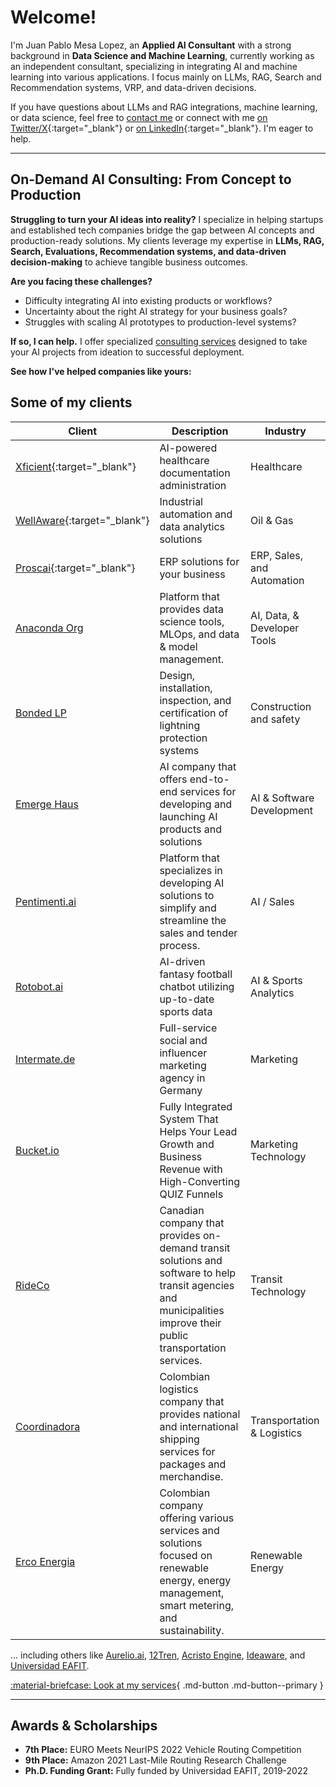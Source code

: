 # Welcome!

I'm Juan Pablo Mesa Lopez, an **Applied AI Consultant** with a strong background in **Data Science and Machine Learning**, currently working as an independent consultant, specializing in integrating AI and machine learning into various applications. I focus mainly on LLMs, RAG, Search and Recommendation systems, VRP, and data-driven decisions. 

If you have questions about LLMs and RAG integrations, machine learning, or data science, feel free to [contact me](mailto:mesax1@gmail.com) or connect with me [on Twitter/X](https://twitter.com/juanpml_){:target="_blank"} or [on LinkedIn](http://www.linkedin.com/in/juan-pablo-mesa-lopez-1633b8148){:target="_blank"}. I'm eager to help.

---

## On-Demand AI Consulting: From Concept to Production

**Struggling to turn your AI ideas into reality?** I specialize in helping startups and established tech companies bridge the gap between AI concepts and production-ready solutions. My clients leverage my expertise in **LLMs, RAG, Search, Evaluations, Recommendation systems, and data-driven decision-making** to achieve tangible business outcomes.

**Are you facing these challenges?**

*   Difficulty integrating AI into existing products or workflows?
*   Uncertainty about the right AI strategy for your business goals?
*   Struggles with scaling AI prototypes to production-level systems?

**If so, I can help.** I offer specialized [consulting services](./services.md) designed to take your AI projects from ideation to successful deployment.

**See how I've helped companies like yours:**



## Some of my clients

| Client                                        | Description                                                                                                                 | Industry              |
|-----------------------------------------------|-----------------------------------------------------------------------------------------------------------------------------|-----------------------|
| [Xficient](https://xficient.com/){:target="_blank"}        | AI-powered healthcare documentation administration                    | Healthcare|
| [WellAware](https://wellaware.us/){:target="_blank"}        | Industrial automation and data analytics solutions                  | Oil & Gas|
| [Proscai](https://www.proscai.com/){:target="_blank"}        | ERP solutions for your business                         | ERP, Sales, and Automation|
| [Anaconda Org](https://anaconda.org/)        | Platform that provides data science tools, MLOps, and data & model management.                         | AI, Data, & Developer Tools|
| [Bonded LP](https://www.bondedlp.com/)        | Design, installation, inspection, and certification of lightning protection systems                                              | Construction and safety|
| [Emerge Haus](https://www.emerge.haus/)       | AI company that offers end-to-end services for developing and launching AI products and solutions                           | AI & Software Development                   |
| [Pentimenti.ai](https://www.pentimenti.ai/)    | Platform that specializes in developing AI solutions to simplify and streamline the sales and tender process.  | AI / Sales            |
| [Rotobot.ai](https://rotobot.ai/)              | AI-driven fantasy football chatbot utilizing up-to-date sports data                                                        | AI & Sports Analytics     |
| [Intermate.de](https://www.intermate.de/)      | Full-service social and influencer marketing agency in Germany                                                             | Marketing                 |
| [Bucket.io](https://bucket.io/3/)              | Fully Integrated System That Helps Your Lead Growth and Business Revenue with High-Converting QUIZ Funnels                   | Marketing Technology  |
| [RideCo](https://www.rideco.com/)              | Canadian company that provides on-demand transit solutions and software to help transit agencies and municipalities improve their public transportation services. | Transit Technology    |
| [Coordinadora](https://coordinadora.com/)      | Colombian logistics company that provides national and international shipping services for packages and merchandise.          | Transportation & Logistics             |
| [Erco Energia](https://erco.energy/co)         | Colombian company offering various services and solutions focused on renewable energy, energy management, smart metering, and sustainability. | Renewable Energy      |

... including others like [Aurelio.ai](https://www.aurelio.ai/), [12Tren](https://12tren.com/), [Acristo Engine](https://acristoengine.com/), [Ideaware](https://ideaware.co/), and [Universidad EAFIT](https://www.eafit.edu.co/).

[:material-briefcase: Look at my services](./services.md){ .md-button .md-button--primary }

<!--
---

## Work History

- Freelance Consultant Software and AI Engineer, Global – 2023 - Present

<!-- - AI lead at Rotobot.ai and developer at Aurelio.ai. -->

<!-- - Software and AI Engineer, Ideaware, Colombia – 2023 - 2024

<!-- - Integrated LLMs into marketing software, enhanced document-based Q&A systems.-->

<!-- - Software Engineer in Algorithms & Optimization, RideCo, Canada – 2022 - 2023

<!-- - Advanced routing algorithms for dynamic vehicle operations. -->

<!-- - Data Scientist, Universidad EAFIT, Colombia – 2018 - 2022

<!-- - Developed AI-driven logistics solutions for last-mile delivery and warehouse operations. -->

---


## Awards & Scholarships

- **7th Place:** EURO Meets NeurIPS 2022 Vehicle Routing Competition
- **9th Place:** Amazon 2021 Last-Mile Routing Research Challenge
- **Ph.D. Funding Grant:** Fully funded by Universidad EAFIT, 2019-2022
